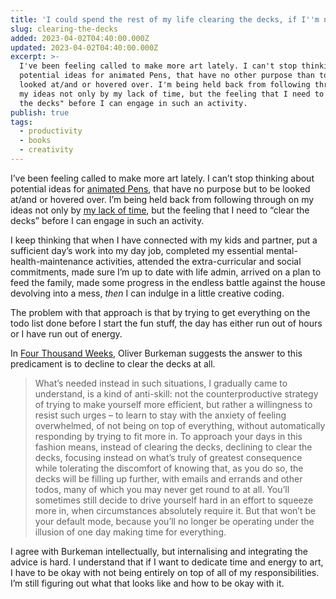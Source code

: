 ```yaml
---
title: 'I could spend the rest of my life clearing the decks, if I''m not careful'
slug: clearing-the-decks
added: 2023-04-02T04:40:00.000Z
updated: 2023-04-02T04:40:00.000Z
excerpt: >-
  I've been feeling called to make more art lately. I can't stop thinking about
  potential ideas for animated Pens, that have no other purpose than to be
  looked at/and or hovered over. I'm being held back from following through on
  my ideas not only by my lack of time, but the feeling that I need to "clear
  the decks" before I can engage in such an activity.
publish: true
tags:
  - productivity
  - books
  - creativity
---
```


I’ve been feeling called to make more art lately. I can’t stop thinking about potential ideas for [animated Pens](https://codepen.io/rachsmith), that have no purpose but to be looked at/and or hovered over. I’m being held back from following through on my ideas not only by [my lack of time](/oh-the-things-i-would-do/), but the feeling that I need to “clear the decks” before I can engage in such an activity. 

I keep thinking that when I have connected with my kids and partner, put a sufficient day’s work into my day job, completed my essential mental-health-maintenance activities, attended the extra-curricular and social commitments, made sure I’m up to date with life admin, arrived on a plan to feed the family, made some progress in the endless battle against the house devolving into a mess, *then* I can indulge in a little creative coding. 

The problem with that approach is that by trying to get everything on the todo list done before I start the fun stuff, the day has either run out of hours or I have run out of energy.

In [Four Thousand Weeks](https://www.oliverburkeman.com/books), Oliver Burkeman suggests the answer to this predicament is to decline to clear the decks at all. 

> What’s needed instead in such situations, I gradually came to understand, is a kind of anti-skill: not the counterproductive strategy of trying to make yourself more efficient, but rather a willingness to resist such urges – to learn to stay with the anxiety of feeling overwhelmed, of not being on top of everything, without automatically responding by trying to fit more in. To approach your days in this fashion means, instead of clearing the decks, declining to clear the decks, focusing instead on what’s truly of greatest consequence while tolerating the discomfort of knowing that, as you do so, the decks will be filling up further, with emails and errands and other todos, many of which you may never get round to at all. You’ll sometimes still decide to drive yourself hard in an effort to squeeze more in, when circumstances absolutely require it. But that won’t be your default mode, because you’ll no longer be operating under the illusion of one day making time for everything.

I agree with Burkeman intellectually, but internalising and integrating the advice is hard. I understand that if I want to dedicate time and energy to art, I have to be okay with not being entirely on top of all of my responsibilities. I’m still figuring out what that looks like and how to be okay with it.
